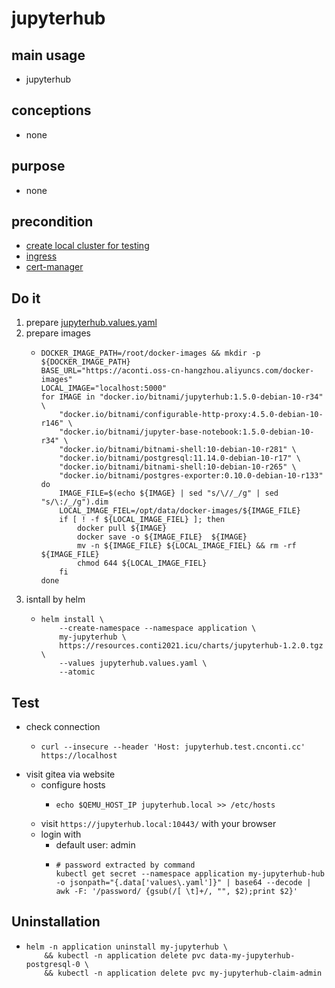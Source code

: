 # jupyterhub

## main usage
* jupyterhub

## conceptions
* none

## purpose
* none

## precondition
* [create local cluster for testing](../resources/local.cluster.for.testing.md)
* [ingress](../basic/ingress.nginx.md)
* [cert-manager](../basic/cert.manager.md)

## Do it
1. prepare [jupyterhub.values.yaml](resources/jupyterhub.values.uaml)
2. prepare images
    * ```shell
      DOCKER_IMAGE_PATH=/root/docker-images && mkdir -p ${DOCKER_IMAGE_PATH}
      BASE_URL="https://aconti.oss-cn-hangzhou.aliyuncs.com/docker-images"
      LOCAL_IMAGE="localhost:5000"
      for IMAGE in "docker.io/bitnami/jupyterhub:1.5.0-debian-10-r34" \
          "docker.io/bitnami/configurable-http-proxy:4.5.0-debian-10-r146" \
          "docker.io/bitnami/jupyter-base-notebook:1.5.0-debian-10-r34" \
          "docker.io/bitnami/bitnami-shell:10-debian-10-r281" \
          "docker.io/bitnami/postgresql:11.14.0-debian-10-r17" \
          "docker.io/bitnami/bitnami-shell:10-debian-10-r265" \
          "docker.io/bitnami/postgres-exporter:0.10.0-debian-10-r133"
      do
          IMAGE_FILE=$(echo ${IMAGE} | sed "s/\//_/g" | sed "s/\:/_/g").dim
          LOCAL_IMAGE_FIEL=/opt/data/docker-images/${IMAGE_FILE}
          if [ ! -f ${LOCAL_IMAGE_FIEL} ]; then
              docker pull ${IMAGE}
              docker save -o ${IMAGE_FILE}  ${IMAGE}
              mv -n ${IMAGE_FILE} ${LOCAL_IMAGE_FIEL} && rm -rf ${IMAGE_FILE}
              chmod 644 ${LOCAL_IMAGE_FIEL}
          fi
      done 
      ```
3. isntall by helm
    * ```shell
      helm install \
          --create-namespace --namespace application \
          my-jupyterhub \
          https://resources.conti2021.icu/charts/jupyterhub-1.2.0.tgz \
          --values jupyterhub.values.yaml \
          --atomic
      ```

## Test

* check connection
  * ```shell
    curl --insecure --header 'Host: jupyterhub.test.cnconti.cc' https://localhost
    ```
* visit gitea via website
   - configure hosts
     - ```shell
       echo $QEMU_HOST_IP jupyterhub.local >> /etc/hosts
       ```
   - visit `https://jupyterhub.local:10443/` with your browser
   - login with
     - default user: admin
     * ```shell
       # password extracted by command
       kubectl get secret --namespace application my-jupyterhub-hub -o jsonpath="{.data['values\.yaml']}" | base64 --decode | awk -F: '/password/ {gsub(/[ \t]+/, "", $2);print $2}'
       ```

## Uninstallation
* ```shell
  helm -n application uninstall my-jupyterhub \
      && kubectl -n application delete pvc data-my-jupyterhub-postgresql-0 \
      && kubectl -n application delete pvc my-jupyterhub-claim-admin
  ```